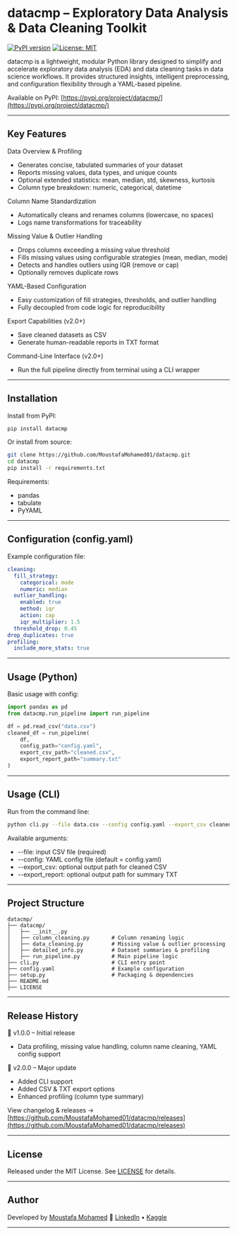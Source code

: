 # datacmp – Exploratory Data Analysis & Data Cleaning Toolkit

[![PyPI version](https://img.shields.io/pypi/v/datacmp.svg)](https://pypi.org/project/datacmp/)
[![License: MIT](https://img.shields.io/badge/License-MIT-yellow.svg)](LICENSE)

datacmp is a lightweight, modular Python library designed to simplify and accelerate exploratory data analysis (EDA) and data cleaning tasks in data science workflows. It provides structured insights, intelligent preprocessing, and configuration flexibility through a YAML-based pipeline.

Available on PyPI: [https://pypi.org/project/datacmp/](https://pypi.org/project/datacmp/)

---

## Key Features

Data Overview & Profiling

* Generates concise, tabulated summaries of your dataset
* Reports missing values, data types, and unique counts
* Optional extended statistics: mean, median, std, skewness, kurtosis
* Column type breakdown: numeric, categorical, datetime

Column Name Standardization

* Automatically cleans and renames columns (lowercase, no spaces)
* Logs name transformations for traceability

Missing Value & Outlier Handling

* Drops columns exceeding a missing value threshold
* Fills missing values using configurable strategies (mean, median, mode)
* Detects and handles outliers using IQR (remove or cap)
* Optionally removes duplicate rows

YAML-Based Configuration

* Easy customization of fill strategies, thresholds, and outlier handling
* Fully decoupled from code logic for reproducibility

Export Capabilities (v2.0+)

* Save cleaned datasets as CSV
* Generate human-readable reports in TXT format

Command-Line Interface (v2.0+)

* Run the full pipeline directly from terminal using a CLI wrapper

---

## Installation

Install from PyPI:

```bash
pip install datacmp
```

Or install from source:

```bash
git clone https://github.com/MoustafaMohamed01/datacmp.git
cd datacmp
pip install -r requirements.txt
```

Requirements:

* pandas
* tabulate
* PyYAML

---

## Configuration (config.yaml)

Example configuration file:

```yaml
cleaning:
  fill_strategy:
    categorical: mode
    numeric: median
  outlier_handling:
    enabled: true
    method: iqr
    action: cap
    iqr_multiplier: 1.5
  threshold_drop: 0.45
drop_duplicates: true
profiling:
  include_more_stats: true
```

---

## Usage (Python)

Basic usage with config:

```python
import pandas as pd
from datacmp.run_pipeline import run_pipeline

df = pd.read_csv("data.csv")
cleaned_df = run_pipeline(
    df,
    config_path="config.yaml",
    export_csv_path="cleaned.csv",
    export_report_path="summary.txt"
)
```

---

## Usage (CLI)

Run from the command line:

```bash
python cli.py --file data.csv --config config.yaml --export_csv cleaned.csv --export_report summary.txt
```

Available arguments:

* --file: input CSV file (required)
* --config: YAML config file (default = config.yaml)
* --export_csv: optional output path for cleaned CSV
* --export_report: optional output path for summary TXT

---

## Project Structure

```
datacmp/
├── datacmp/
│   ├── __init__.py
│   ├── column_cleaning.py       # Column renaming logic
│   ├── data_cleaning.py         # Missing value & outlier processing
│   ├── detailed_info.py         # Dataset summaries & profiling
│   ├── run_pipeline.py          # Main pipeline logic
├── cli.py                       # CLI entry point
├── config.yaml                  # Example configuration
├── setup.py                     # Packaging & dependencies
├── README.md
├── LICENSE
```

---

## Release History

🔹 v1.0.0 – Initial release

* Data profiling, missing value handling, column name cleaning, YAML config support

🔹 v2.0.0 – Major update

* Added CLI support
* Added CSV & TXT export options
* Enhanced profiling (column type summary)

View changelog & releases → [https://github.com/MoustafaMohamed01/datacmp/releases](https://github.com/MoustafaMohamed01/datacmp/releases)

---

## License

Released under the MIT License. See [LICENSE](LICENSE) for details.

---

## Author

Developed by [Moustafa Mohamed](https://github.com/MoustafaMohamed01)
🔗 [LinkedIn](https://www.linkedin.com/in/moustafamohamed01/) • [Kaggle](https://www.kaggle.com/moustafamohamed01)

---
